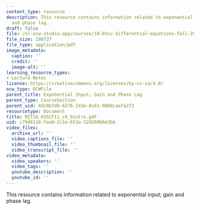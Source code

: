 ```yaml
---
content_type: resource
description: This resource contains information related to exponential input; gain
  and phase lag.
draft: false
file: /ol-ocw-studio-app/courses/18-03sc-differential-equations-fall-2011/c7946116fea82c1e653a529260b6e3bb_MIT18_03SCF11_s9_0intro.pdf
file_size: 108727
file_type: application/pdf
image_metadata:
  caption: ''
  credit: ''
  image-alt: ''
learning_resource_types:
- Lecture Notes
license: https://creativecommons.org/licenses/by-nc-sa/4.0/
ocw_type: OCWFile
parent_title: Exponential Input; Gain and Phase Lag
parent_type: CourseSection
parent_uid: 4dc0b7d9-6276-143e-0c61-0888caefa273
resourcetype: Document
title: MIT18_03SCF11_s9_0intro.pdf
uid: c7946116-fea8-2c1e-653a-529260b6e3bb
video_files:
  archive_url: ''
  video_captions_file: ''
  video_thumbnail_file: ''
  video_transcript_file: ''
video_metadata:
  video_speakers: ''
  video_tags: ''
  youtube_description: ''
  youtube_id: ''
---
```

This resource contains information related to exponential input; gain and phase lag.
